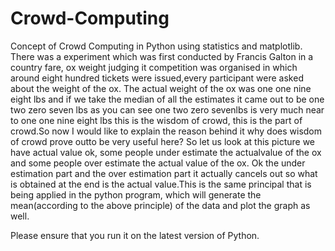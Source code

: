 # Crowd-Computing
Concept of Crowd Computing in Python using statistics and matplotlib.
There was a experiment which was first conducted by Francis Galton in a country fare, ox weight judging it competition was organised in which around eight hundred tickets were issued,every participant were asked about the weight of the ox. The actual weight of the ox was one one nine eight lbs and if we take the median of all the estimates it came out to be one two zero seven  lbs as you can see one two zero sevenlbs is very much near to one one nine eight lbs this is the wisdom of crowd, this is the part of crowd.So now I would like to explain the reason behind it why does wisdom of crowd prove outto be very useful here? So let us look at this picture we have actual value ok, some people under estimate the actualvalue of the ox and some people over estimate the actual value of the ox. Ok the under estimation part and the over estimation part it actually cancels out so what is obtained at the end is the actual value.This is the same principal that is being applied in the python program, which will generate the mean(according to the above principle) of the data and plot the graph as well. 

Please ensure that you run it on the latest version of Python.
